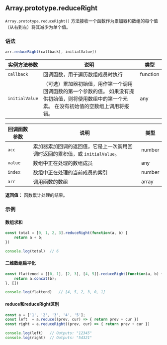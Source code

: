 ## Array.prototype.reduceRight

`Array.prototype.reduceRight()` 方法接收一个函数作为累加器和数组的每个值（从右到左）将其减少为单个值。

### 语法

```js
arr.reduceRight(callback[, initialValue])
```

| 实例方法参数   | 说明                                                         | 类型     |
| -------------- | ------------------------------------------------------------ | -------- |
| `callback`     | 回调函数，用于遍历数组成员时执行                             | function |
| `initialValue` | （可选）累加器初始值，用作第一个调用回调函数的第一个参数的值。 如果没有提供初始值，则将使用数组中的第一个元素。 在没有初始值的空数组上调用将报错。 | any      |

| 回调函数参数 | 说明                                                         | 类型   |
| ------------ | ------------------------------------------------------------ | ------ |
| `acc`        | 累加器累加回调的返回值，它是上一次调用回调时返回的累积值，或 `initialValue`。 | number |
| `value`      | 数组中正在处理的数组成员                                     | any    |
| `index`      | 数组中正在处理的当前成员的索引                               | number |
| `arr`        | 调用函数的数组                                               | array  |

**返回值：** 函数累计处理的结果。

### 示例

#### 数组求和

```js
const total = [0, 1, 2, 3].reduceRight(function(a, b) {
    return a + b;
})

console.log(total)	// 6
```

#### 二维数组扁平化

```js
const flattened = [[0, 1], [2, 3], [4, 5]].reduceRight(function(a, b) {
    return a.concat(b);
}, [])

console.log(flattend)	// [4, 5, 2, 3, 0, 1]
```

#### reduce和reduceRight区别

```js
const a = ['1', '2', '3', '4', '5']; 
const left  = a.reduce((prev, cur) => { return prev + cur })
const right = a.reduceRight((prev, cur) => { return prev + cur })

console.log(left)	// Outputs: "12345"
console.log(right)	// Outputs: "54321"
```



